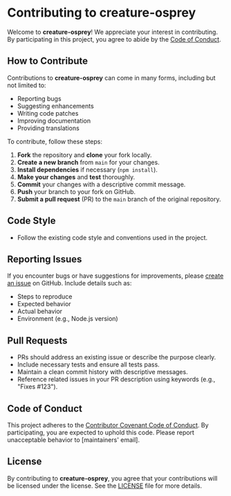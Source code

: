 # Contributing to creature-osprey

Welcome to **creature-osprey**! We appreciate your interest in contributing. By participating in this project, you agree to abide by the [Code of Conduct](./CODE_OF_CONDUCT.md).

## How to Contribute

Contributions to **creature-osprey** can come in many forms, including but not limited to:

- Reporting bugs
- Suggesting enhancements
- Writing code patches
- Improving documentation
- Providing translations

To contribute, follow these steps:

1. **Fork** the repository and **clone** your fork locally.
2. **Create a new branch** from `main` for your changes.
3. **Install dependencies** if necessary (`npm install`).
4. **Make your changes** and **test** thoroughly.
5. **Commit** your changes with a descriptive commit message.
6. **Push** your branch to your fork on GitHub.
7. **Submit a pull request** (PR) to the `main` branch of the original repository.

## Code Style

- Follow the existing code style and conventions used in the project.

## Reporting Issues

If you encounter bugs or have suggestions for improvements, please [create an issue](https://github.com/apply-creatures/creature-osprey/issues/new) on GitHub. Include details such as:

- Steps to reproduce
- Expected behavior
- Actual behavior
- Environment (e.g., Node.js version)

## Pull Requests

- PRs should address an existing issue or describe the purpose clearly.
- Include necessary tests and ensure all tests pass.
- Maintain a clean commit history with descriptive messages.
- Reference related issues in your PR description using keywords (e.g., "Fixes #123").

## Code of Conduct

This project adheres to the [Contributor Covenant Code of Conduct](./CODE_OF_CONDUCT.md). By participating, you are expected to uphold this code. Please report unacceptable behavior to [maintainers' email].

## License

By contributing to **creature-osprey**, you agree that your contributions will be licensed under the license. See the [LICENSE](./LICENSE) file for more details.